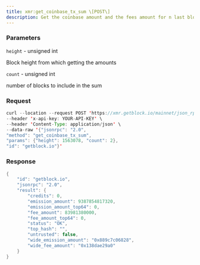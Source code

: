 ```yaml
---
title: xmr:get_coinbase_tx_sum \[POST\]
description: Get the coinbase amount and the fees amount for n last blocks starting at particular height
---
```


### Parameters

`height` - unsigned int

Block height from which getting the amounts

`count` - unsigned int

number of blocks to include in the sum

### Request

``` java
curl --location --request POST 'https://xmr.getblock.io/mainnet/json_rpc' \
--header 'x-api-key: YOUR-API-KEY' \
--header 'Content-Type: application/json' \ 
--data-raw '{"jsonrpc": "2.0",
"method": "get_coinbase_tx_sum",
"params": {"height": 1563078, "count": 2},
"id": "getblock.io"}'
```

###  Response

``` java
{
    "id": "getblock.io",
    "jsonrpc": "2.0",
    "result": {
        "credits": 0,
        "emission_amount": 9387854817320,
        "emission_amount_top64": 0,
        "fee_amount": 83981380000,
        "fee_amount_top64": 0,
        "status": "OK",
        "top_hash": "",
        "untrusted": false,
        "wide_emission_amount": "0x889c7c06828",
        "wide_fee_amount": "0x138dae29a0"
    }
}
```
